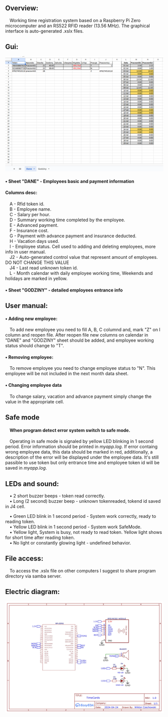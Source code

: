 <h2>Overview: <br /></h2>
&emsp;Working time registration system based on a Raspberry Pi Zero microcomputer and an RS522 RFID reader (13.56 MHz). The graphical interface is auto-generated .xslx files.

<h2>Gui:</h2>

![](img/GraphicInterface.png)

<h4> • Sheet "DANE" - Employees basic and payment information <br /></h4>
    <h4>Columns desc: </h4>
    &emsp;A - Rfid token id. <br />
    &emsp;B - Employee name. <br />
    &emsp;C - Salary per hour. <br />
    &emsp;D - Summary working time completed by the employee. <br />
    &emsp;E - Advanced payment. <br />
    &emsp;F - Insurance cost. <br />
    &emsp;G - Payment with advance payment and insurance deducted. <br />
    &emsp;H - Vacation days used. <br />
    &emsp;I - Employee status. Cell used to adding and deleting employees, more info in user manual. <br />
    &emsp;J2 - Auto-generated control value that represent amount of employees. DO NOT CHANGE THIS VALUE <br />
    &emsp;J4 - Last read unknown token id. <br />
    &emsp;L - Month calendar with daily employee working time, Weekends and holidays are marked in yellow. <br />
    
<h4> • Sheet "GODZINY" - detailed employees entrance info</h4>
  
<h2>User manual:</h2>

<h4> • Adding new employee:<br /></h4>
&emsp;To add new employee you need to fill A, B, C columnd and, mark "Z" on I column and reopen file. After reopen file new columns on calendar in "DANE" and "GODZINY" sheet should be added, and employee working status should change to "T".

<h4> • Removing employee:<br /></h4>
&emsp;To remove employee you need to change employee status to "N". This employee will be not included in the next month data sheet.

<h4> • Changing employee data<br /></h4>
&emsp;To change salary, vacation and advance payment simply change the value in the appropriate cell.

<h2>Safe mode<br /></h2>
<h4>&emsp;When program detect error system switch to safe mode.<br /></h4>
&emsp;Operating in safe mode is signaled by yellow LED blinking in 1 second period. Error information should be printed in <i>myapp.log</i>. If error containg wrong employee data, this data should be marked in red, additionally, a description of the error will be displayed under the employee data. It's still passible to use token but only entrance time and employee token id will be saved in <i>myapp.log</i>.

<h2>LEDs and sound:</h2>
&emsp;• 2 short buzzer beeps - token read correctly.<br/>
&emsp;• Long (2 second) buzzer beep - unknown tokenreaded, tokend id saved in J4 cell.<br/>

&emsp;• Green LED blink in 1 second period - System work correctly, ready to reading token.<br/>
&emsp;• Yellow LED blink in 1 second period - System work SafeMode.<br/>
&emsp;• Yellow light, System is busy, not ready to read token. Yellow light shows for short time after reading token.<br/>
&emsp;• No light or constantly glowing light - undefined behavior.

<h2>File access:</h2>
&emsp;To access the .xslx file on other computers I suggest to share program directory via samba server.

<h2>Electric diagram:</h2>

![](img/TimeCardsDiagram.jpg)
